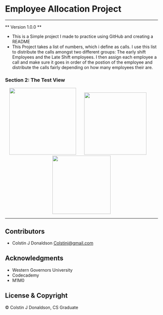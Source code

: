 # Employee Allocation Project
---
** Version 1.0.0 **

- This is a Simple project I made to practice using GitHub and creating a README 
- This Project takes a list of numbers, which i define as calls. I use this list to distribute the calls amongst two different groups: The early shift Employees and the Late Shift employees. I then assign each employee a call and make sure it goes in order of the postion of the employee and distribute the calls fairly depending on how many employees their are. 



### Section 2: The Test View
<div align="center">
<img width="220" src="" alt="" title="">
&nbsp;
&nbsp;
&nbsp;
<img width="205" src="" alt="" title="">
&nbsp;
&nbsp;
&nbsp;
<img width="192" src="" alt="" title="">
</div>


- - -
## Contributors
- Colstin J Donaldson <Colstinj@gmail.com>


## Acknowledgments 

- Western Governors University
- Codecademy
- M1M0

## License & Copyright

© Colstin J Donaldson, CS Graduate 


